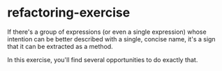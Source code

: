 # refactoring-exercise

If there's a group of expressions (or even a single expression) whose intention can be better described with a single, concise name, it's a sign that it can be extracted as a method.

In this exercise, you'll find several opportunities to do exactly that.
